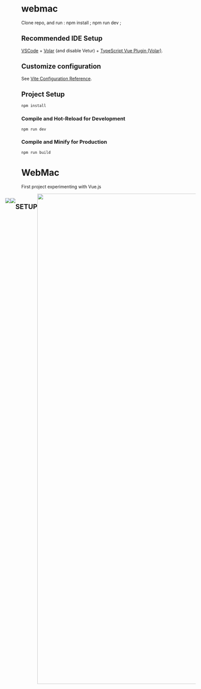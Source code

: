 # webmac

Clone repo, and run : npm install ; npm run dev ; 


## Recommended IDE Setup

[VSCode](https://code.visualstudio.com/) + [Volar](https://marketplace.visualstudio.com/items?itemName=Vue.volar) (and disable Vetur) + [TypeScript Vue Plugin (Volar)](https://marketplace.visualstudio.com/items?itemName=Vue.vscode-typescript-vue-plugin).

## Customize configuration

See [Vite Configuration Reference](https://vitejs.dev/config/).

## Project Setup

```sh
npm install
```

### Compile and Hot-Reload for Development

```sh
npm run dev
```

### Compile and Minify for Production

```sh
npm run build
```


<h1>WebMac</h1>

<p>First project experimenting with Vue.js</p>
<div style="display:flex;text-align:center;justify-content:center">
<br><br>
<p align="center">
    <img src="https://user-images.githubusercontent.com/55606953/227760503-510fde35-06b6-4ba1-9bd5-02ed986f8107.gif">
</p>


<p align="center">
  <img src="https://user-images.githubusercontent.com/55606953/227805129-fbd306fe-c5be-46a1-a4d9-879960df214b.gif">
</p>

    
<br><br><br>
   <h2>SETUP</h2>
<img width="1561" alt="Screenshot 2023-03-26 at 23 19 27" src="https://user-images.githubusercontent.com/55606953/227805187-270ecdea-34e0-4905-955f-1b8296088374.png">
